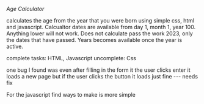 *Age Calculator*

calculates the age from the year that you were born using simple css, html and javascript.
Calcualtor dates are available from day 1, month 1, year 100. Anything lower will not work. Does not calculate pass the work 2023, only the dates that have passed. Years becomes available once the year is active.

complete tasks: HTML, Javascript
uncomplete: Css

one bug I found was even after filling in the form it the user clicks enter it loads a new page but if the user clicks the button it loads just fine --- needs fix

For the javascript find ways to make is more simple
